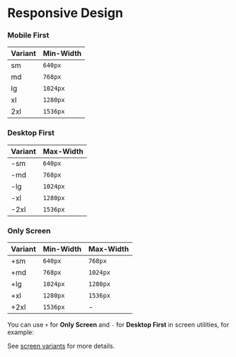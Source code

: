 # Responsive Design


### Mobile First

| Variant | Min-Width |
| :------ | :--- | 
| sm | `640px` |
| md | `768px` |
| lg | `1024px` |
| xl | `1280px` |
| 2xl | `1536px` |

### Desktop First

| Variant | Max-Width | 
| :------ | :--- |
| -sm | `640px` |
| -md | `768px` |
| -lg | `1024px` | 
| -xl | `1280px` | 
| -2xl  | `1536px` | 

### Only Screen

| Variant | Min-Width | Max-Width |
| :------ | :--- | :---------- |
| +sm | `640px` |  `768px` |
| +md | `768px` |  `1024px` |
| +lg | `1024px` |  `1280px` |
| +xl | `1280px` |  `1536px` |
| +2xl | `1536px` | - | 

You can use `+` for __Only Screen__ and `-` for __Desktop First__ in screen utilities, for example:

<InlinePlayground :input="'sm:p-1\n+sm:p-2\n-sm:p-3'" :showCSS="true" :showPreview="false"/>

See [screen variants](/utilities/variants.html#screen-variants) for more details.
